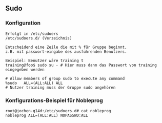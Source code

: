 ## Sudo 

### Konfiguration 

```
Erfolgt in /etc/sudoers
/etc/sudoers.d/ (Verzeichnis) 

Entscheidend eine Zeile die mit % für Gruppe beginnt,
z.B. mit passwort-eingabe des ausführenden Benutzers.

Beispiel: Benutzer wäre training t
training@foo$ sudo su - # Hier muss dann das Passwort von training eingegeben werden 

# Allow members of group sudo to execute any command
%sudo	ALL=(ALL:ALL) ALL
# Nutzer training muss der Gruppe sudo angehören 

```

### Konfigurations-Beispiel für Nobleprog 

```
root@jochen-g14d:/etc/sudoers.d# cat nobleprog 
nobleprog ALL=(ALL:ALL) NOPASSWD:ALL
```

